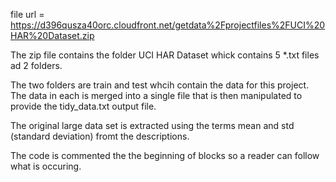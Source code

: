 file url = https://d396qusza40orc.cloudfront.net/getdata%2Fprojectfiles%2FUCI%20HAR%20Dataset.zip

The zip file contains the folder UCI HAR Dataset  whick contains 5 *.txt files ad 2 folders.

The two folders are train and test whcih contain the data for this project.  The data in each is merged into a single file
that is then manipulated to provide the tidy_data.txt output file.

The original large data set is extracted using the terms mean and std (standard deviation) fromt the descriptions.

The code is commented the the beginning of blocks so a reader can follow what is occuring.

